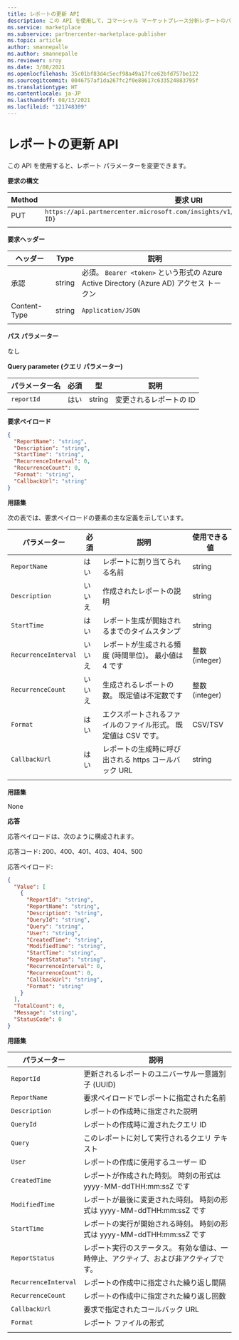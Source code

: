 ```yaml
---
title: レポートの更新 API
description: この API を使用して、コマーシャル マーケットプレース分析レポートのパラメーターをレポートします。
ms.service: marketplace
ms.subservice: partnercenter-marketplace-publisher
ms.topic: article
author: smannepalle
ms.author: smannepalle
ms.reviewer: sroy
ms.date: 3/08/2021
ms.openlocfilehash: 35c01bf83d4c5ecf98a49a17fce62bfd757be122
ms.sourcegitcommit: 0046757af1da267fc2f0e88617c633524883795f
ms.translationtype: HT
ms.contentlocale: ja-JP
ms.lasthandoff: 08/13/2021
ms.locfileid: "121748309"
---
```

# <a name="update-report-api"></a>レポートの更新 API

この API を使用すると、レポート パラメーターを変更できます。

**要求の構文**

| Method | 要求 URI |
| ------------ | ------------- |
| PUT | `https://api.partnercenter.microsoft.com/insights/v1/cmp/ScheduledReport/{Report ID}` |
|||

**要求ヘッダー**

| ヘッダー | Type | 説明 |
| ------------ | ------------- | ------------- |
| 承認 | string | 必須。 `Bearer <token>` という形式の Azure Active Directory (Azure AD) アクセス トークン |
| Content-Type | string | `Application/JSON` |
||||

**パス パラメーター**

なし

**Query parameter (クエリ パラメーター)**

| パラメーター名 | 必須 | 型 | 説明 |
| ------------ | ------------- | ------------- | ------------- |
| `reportId` | はい | string | 変更されるレポートの ID |
|||||

**要求ペイロード**

```json
{
  "ReportName": "string",
  "Description": "string",
  "StartTime": "string",
  "RecurrenceInterval": 0,
  "RecurrenceCount": 0,
  "Format": "string",
  "CallbackUrl": "string"
}
```

**用語集**

次の表では、要求ペイロードの要素の主な定義を示しています。

| パラメーター | 必須 | 説明 | 使用できる値 |
| ------------ | ------------- | ------------- | ------------- |
| `ReportName` | はい | レポートに割り当てられる名前 | string |
| `Description` | いいえ | 作成されたレポートの説明 | string |
| `StartTime` | はい | レポート生成が開始されるまでのタイムスタンプ | string |
| `RecurrenceInterval` | いいえ | レポートが生成される頻度 (時間単位)。 最小値は 4 です | 整数 (integer) |
| `RecurrenceCount` | いいえ | 生成されるレポートの数。 既定値は不定数です | 整数 (integer) |
| `Format` | はい | エクスポートされるファイルのファイル形式。 既定値は CSV です。 | CSV/TSV |
| `CallbackUrl` | はい | レポートの生成時に呼び出される https コールバック URL | string |
|||||

**用語集**

None

**応答**

応答ペイロードは、次のように構成されます。

応答コード: 200、400、401、403、404、500

応答ペイロード:

```json
{
  "Value": [
    {
      "ReportId": "string",
      "ReportName": "string",
      "Description": "string",
      "QueryId": "string",
      "Query": "string",
      "User": "string",
      "CreatedTime": "string",
      "ModifiedTime": "string",
      "StartTime": "string",
      "ReportStatus": "string",
      "RecurrenceInterval": 0,
      "RecurrenceCount": 0,
      "CallbackUrl": "string",
      "Format": "string"
    }
  ],
  "TotalCount": 0,
  "Message": "string",
  "StatusCode": 0
}
```

**用語集**

| パラメーター | 説明 |
| ------------ | ------------- |
| `ReportId` | 更新されるレポートのユニバーサル一意識別子 (UUID) |
| `ReportName` | 要求ペイロードでレポートに指定された名前 |
| `Description` | レポートの作成時に指定された説明 |
| `QueryId` | レポートの作成時に渡されたクエリ ID |
| `Query` | このレポートに対して実行されるクエリ テキスト |
| `User` | レポートの作成に使用するユーザー ID |
| `CreatedTime` | レポートが作成された時刻。 時刻の形式は yyyy-MM-ddTHH:mm:ssZ です |
| `ModifiedTime` | レポートが最後に変更された時刻。 時刻の形式は yyyy-MM-ddTHH:mm:ssZ です |
| `StartTime` | レポートの実行が開始される時刻。 時刻の形式は yyyy-MM-ddTHH:mm:ssZ です |
| `ReportStatus` | レポート実行のステータス。 有効な値は、一時停止、アクティブ、および非アクティブです。 |
| `RecurrenceInterval` | レポートの作成中に指定された繰り返し間隔 |
| `RecurrenceCount` | レポートの作成中に指定された繰り返し回数 |
| `CallbackUrl` | 要求で指定されたコールバック URL |
| `Format` | レポート ファイルの形式 |
|||
